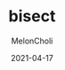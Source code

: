 ---
title: "bisect"
date: 2021-04-17
author: MelonCholi
draft: false
tags: [Python]
categories: [Python]
---